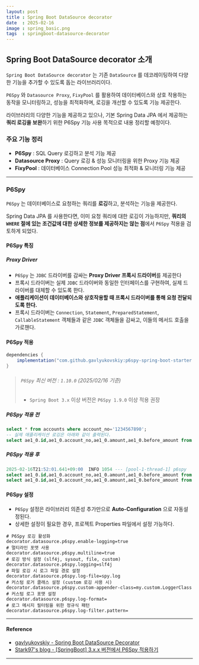 ```yaml
---
layout: post
title : Spring Boot DataSource decorator
date  : 2025-02-16
image : spring_basic.png
tags  : springboot-datasource-decorator
---
```


## Spring Boot DataSource decorator 소개

`Spring Boot DataSource decorator` 는 기존 `DataSource` 를 데코레이팅하여 다양한 기능을 추가할 수 있도록 돕는 라이브러리이다.

`P6Spy` 와 `Datasource Proxy`, `FixyPool` 를 활용하여 데이터베이스와 상호 작용하는 동작을 모니터링하고, 성능을 최적화하며, 로깅을 개선할 수 있도록 기능 제공한다.

라이브러리의 다양한 기능을 제공하고 있으나, 기본 Spring Data JPA 에서 제공하는 **쿼리 로깅을 보완**하기 위한 P6Spy 기능 사용 목적으로 내용 정리할 예정이다.

### 주요 기능 정리

- **P6Spy** : SQL Query 로깅하고 분석 기능 제공
- **Datasource Proxy** : Query 로깅 & 성능 모니터링을 위한 Proxy 기능 제공
- **FixyPool** : 데이터베이스 Connection Pool 성능 최적화 & 모니터링 기능 제공

---

### P6Spy

`P6Spy` 는 데이터베이스로 요청하는 쿼리를 **로깅**하고, 분석하는 기능을 제공한다.

Spring Data JPA 를 사용한다면, 이미 요청 쿼리에 대한 로깅이 가능하지만, **쿼리의 `WHERE` 절에 있는 조건값에 대한 상세한 정보를 제공하지는 않는 점**에서 `P6Spy` 적용을 검토하게 되었다.

#### P6Spy 특징

##### Proxy Driver

- `P6Spy` 는 `JDBC` 드라이버를 감싸는 **Proxy Driver 프록시 드라이버**를 제공한다
- 프록시 드라이버는 실제 `JDBC` 드라이버와 동일한 인터페이스를 구현하여, 실제 드라이버를 대체할 수 있도록 한다.
- **애플리케이션이 데이터베이스와 상호작용할 때 프록시 드라이버를 통해 요청 전달되도록 한다.**
- 프록시 드라이버는 `Connection`, `Statement`, `PreparedStatement`, `CallableStatement` 객체들과 같은 `JDBC` 객체들을 감싸고, 이들의 메서드 호출을 가로챈다.

#### P6Spy 적용

```gradle
dependencies {
    implementation("com.github.gavlyukovskiy:p6spy-spring-boot-starter:${p6spyVersion}")
}
```

> ###### `P6Spy` 최신 버전 : `1.10.0` (2025/02/16 기준)
> - `Spring Boot 3.x` 이상 버전은 `P6Spy 1.9.0` 이상 적용 권장

##### P6Spy 적용 전

```sql
select * from accounts where account_no='1234567890';
-- 실제 애플리케이션 로깅은 아래와 같이 출력된다.
select ae1_0.id,ae1_0.account_no,ae1_0.amount,ae1_0.before_amount from accounts ae1_0 where ae1_0.account_no=?
```

##### P6Spy 적용 후

```sql
2025-02-16T21:52:01.641+09:00  INFO 1054 --- [pool-1-thread-1] p6spy                                    : #1739710321641 | took 2ms | statement | connection 6| url jdbc:h2:mem:52b13ff0-b6f9-4c7d-98c6-4fa2e083f8b0
select ae1_0.id,ae1_0.account_no,ae1_0.amount,ae1_0.before_amount from accounts ae1_0 where ae1_0.account_no=?
select ae1_0.id,ae1_0.account_no,ae1_0.amount,ae1_0.before_amount from accounts ae1_0 where ae1_0.account_no='887db8dbd2';
```

#### P6Spy 설정

- `P6Spy` 설정은 라이브러리 의존성 추가만으로 **Auto-Configuration** 으로 자동설정된다.
- 상세한 설정이 필요한 경우, 프로젝트 Properties 파일에서 설정 가능하다.

```properties
# P6Spy 로깅 활성화
decorator.datasource.p6spy.enable-logging=true
# 멀티라인 포맷 사용
decorator.datasource.p6spy.multiline=true
# 로깅 방식 설정 (slf4j, sysout, file, custom)
decorator.datasource.p6spy.logging=slf4j
# 파일 로깅 시 로그 파일 경로 설정
decorator.datasource.p6spy.log-file=spy.log
# 커스텀 로거 클래스 설정 (custom 로깅 사용 시)
decorator.datasource.p6spy.custom-appender-class=my.custom.LoggerClass
# 커스텀 로그 포맷 설정
decorator.datasource.p6spy.log-format=
# 로그 메시지 필터링을 위한 정규식 패턴
decorator.datasource.p6spy.log-filter.pattern=
```

---

#### Reference

- [gavlyukovskiy - Spring Boot DataSource Decorator](https://github.com/gavlyukovskiy/spring-boot-data-source-decorator)
- [Stark97's blog - [SpringBoot] 3.x.x 버전에서 P6Spy 적용하기](https://curiousjinan.tistory.com/entry/spring-boot-3-p6spy-jpa-logging#2.%20SpringBoot3.x.x%EC%97%90%EC%84%9C%20P6spy%20%EC%A0%81%EC%9A%A9%EB%B0%A9%EB%B2%95%EC%9D%B4%20%EB%B0%94%EB%80%90%20%EC%9D%B4%EC%9C%A0-1)

---